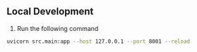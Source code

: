 ## Local Development

1. Run the following command

````bash
uvicorn src.main:app --host 127.0.0.1 --port 8001 --reload
````